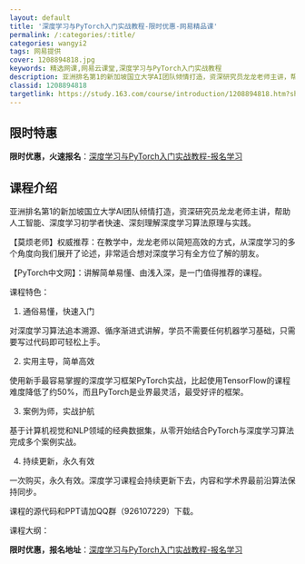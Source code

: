 ```yaml
---
layout: default
title: '深度学习与PyTorch入门实战教程-限时优惠-网易精品课'
permalink: /:categories/:title/
categories: wangyi2
tags: 网易提供
cover: 1208894818.jpg
keywords: 精选网课,网易云课堂,深度学习与PyTorch入门实战教程
description: 亚洲排名第1的新加坡国立大学AI团队倾情打造，资深研究员龙龙老师主讲，帮助人工智能、深度学习初学者快速、深刻理解深度学习
classid: 1208894818
targetlink: https://study.163.com/course/introduction/1208894818.htm?share=1&shareId=1025206652&utm_campaign=share&utm_medium=iphoneShare&utm_source=&utm_u=1025206652
---
```


## 限时特惠

**限时优惠，火速报名**：[深度学习与PyTorch入门实战教程-报名学习](https://study.163.com/course/introduction/1208894818.htm?share=1&shareId=1025206652&utm_campaign=share&utm_medium=iphoneShare&utm_source=&utm_u=1025206652)

## 课程介绍

亚洲排名第1的新加坡国立大学AI团队倾情打造，资深研究员龙龙老师主讲，帮助人工智能、深度学习初学者快速、深刻理解深度学习算法原理与实践。



【莫烦老师】权威推荐：在教学中，龙龙老师以简短高效的方式，从深度学习的多个角度向我们展开了论述，非常适合想对深度学习有全方位了解的朋友。

【PyTorch中文网】：讲解简单易懂、由浅入深，是一门值得推荐的课程。



课程特色：

1.	通俗易懂，快速入门

对深度学习算法追本溯源、循序渐进式讲解，学员不需要任何机器学习基础，只需要写过代码即可轻松上手。

2.	实用主导，简单高效

使用新手最容易掌握的深度学习框架PyTorch实战，比起使用TensorFlow的课程难度降低了约50%，而且PyTorch是业界最灵活，最受好评的框架。

3.	案例为师，实战护航

基于计算机视觉和NLP领域的经典数据集，从零开始结合PyTorch与深度学习算法完成多个案例实战。

4.	持续更新，永久有效

一次购买，永久有效。深度学习课程会持续更新下去，内容和学术界最前沿算法保持同步。



课程的源代码和PPT请加QQ群（926107229）下载。



课程大纲：

**限时优惠，报名地址**：[深度学习与PyTorch入门实战教程-报名学习](https://study.163.com/course/introduction/1208894818.htm?share=1&shareId=1025206652&utm_campaign=share&utm_medium=iphoneShare&utm_source=&utm_u=1025206652)

